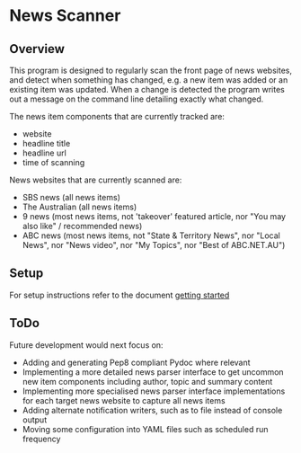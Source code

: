 # News Scanner

## Overview

This program is designed to regularly scan the front page of news websites, and detect when something has 
changed, e.g. a new item was added or an existing item was updated. When a change is detected the program writes out a 
message on the command line detailing exactly what changed.

The news item components that are currently tracked are:
  - website
  - headline title
  - headline url
  - time of scanning

News websites that are currently scanned are:
  - SBS news (all news items)
  - The Australian (all news items)
  - 9 news (most news items, not 'takeover' featured article, nor "You may also like" / recommended news)
  - ABC news (most news items, not "State & Territory News", nor "Local News", nor "News video", 
  nor "My Topics", nor "Best of ABC.NET.AU")

## Setup

For setup instructions refer to the document [getting started](./docs/getting_started.md)

## ToDo
Future development would next focus on:
  - Adding and generating Pep8 compliant Pydoc where relevant
  - Implementing a more detailed news parser interface to get uncommon new item components including author, topic and 
  summary content
  - Implementing more specialised news parser interface implementations for each target news website to capture all 
  news items
  - Adding alternate notification writers, such as to file instead of console output
  - Moving some configuration into YAML files such as scheduled run frequency
